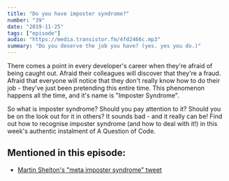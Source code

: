 ```yaml
---
title: "Do you have imposter syndrome?"
number: "39"
date: "2019-11-25"
tags: ["episode"]
audio: "https://media.transistor.fm/4fd2466c.mp3"
summary: "Do you deserve the job you have? (yes. yes you do.)"
---
```


There comes a point in every developer's career when they're afraid of being caught out. Afraid their colleagues will discover that they're a fraud. Afraid that everyone will notice that they don't really know how to do their job - they've just been pretending this entire time. This phenomenon happens all the time, and it's name is "Imposter Syndrome".

So what is imposter syndrome? Should you pay attention to it? Should you be on the look out for it in others? It sounds bad - and it really can be! Find out how to recognise imposter syndrome (and how to deal with it!) in this week's authentic instalment of A Question of Code. 

## Mentioned in this episode:

* [Martin Shelton's "meta imposter syndrome" tweet](https://twitter.com/mshelton/status/1140410386753003520) 